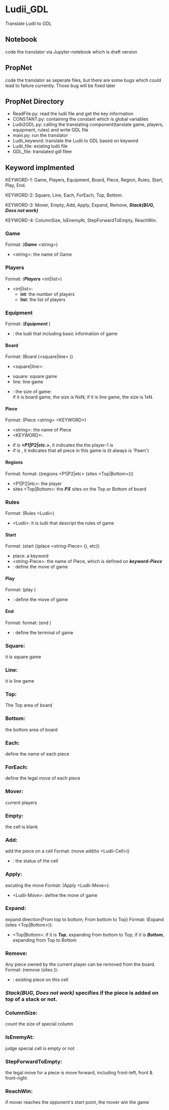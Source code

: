 # Ludii_GDL
Translate Ludii to GDL

## Notebook
code the translator via Jupyter-notebook which is draft version

## PropNet
code the translator as seperate files, but there are some bugs which could lead to failure currently. 
Those bug will be fixed later

## PropNet Directory
 + ReadFile.py: read the ludii file and get the key information
 + CONSTANT.py: containing the constant which is global variables
 + Ludii2GDL.py: calling the translating component(tanslate game, players, equipment, rules) and write GDL file
 + main.py: run the translator
 + Ludii_keyword: translate the Ludii to GDL based on keyword
 + Ludii_file: existing ludii file
 + GDL_file: translated gdl filee

## Keyword implmented
KEYWORD-1: Game, Players, Equipment, Board, Piece, Region, Rules, Start, Play, End. 
  
KEYWORD-2: Square, Line, Each, ForEach, Top, Bottom. 
  
KEYWORD-3: Mover, Empty, Add, Apply, Expand, Remove, ***Stack(BUG, Does not work)***
  
KEYWORD-4: ColumnSize, IsEnemyAt, StepForwardToEmpty, ReachWin. 
  
### Game  
Format: (***Game*** \<string>)
 + \<string>: the name of Game
  
### Players
Format: (***Players*** <int|list>)
 + <int|list>:
   * **int**: the number of players
   * **list**: the list of players
 
### Equipment
Format: (***Equipment*** <information>)
 + <information>: the ludii that including basic information of game

#### Board
 Format: (Board (<square|line> <int>))
 + <square|line>:
  * square: square game
  * line: line game
 + <int>: the size of game:  
 if it is board game, the size is NxN; if it is line game, the size is 1xN. 
 
#### Piece
 Format: (Piece \<string> \<KEYWORD>)
  + \<string>: the name of Piece
  + \<KEYWORD>: 
   * if ***<KEYWORD>*** is ***<P1|P2|etc.>***, it indicates the the player-1 is <string>
   * if ***<KEYWORD>*** is <Each>, it indicates that all piece in this game is <string>(it always is 'Pawn')

#### Regions
 Format: format: ((regions <P1|P2|etc> (sites <Top|Bottom>)))
  + <P1|P2|etc>: the player
  + sites <Top|Bottom>: the ***PX*** sites on the Top or Bottom of board

### Rules
 Format: (Rules \<Ludii>)
  + \<Ludii>: it is ludii that descript the rules of game

 #### Start
  Format: (start {(place \<string-Piece> (<Ludii-Move>), etc})
   + place: a keyword
   + \<string-Piece>: the name of Piece, which is defined on ***keyword-Piece*** 
   + <Ludii-Move>: define the move of game

#### Play
 Format: (play <Ludii-Move>)
  + <Ludii-Move>: define the move of game

#### End
 Format: format: (end <Ludii-End>)
  + <Ludii-End>: define the terminal of game
 

### Square: 
 it is square game
### Line: 
 it is line game
### Top: 
 The Top area of board
### Bottom: 
 the bottom area of board
### Each: 
 define the name of each piece
### ForEach: 
 define the legal move of each piece
### Mover: 
 current players
### Empty: 
 the cell is blank
### Add: 
 add the piece on a cell
 Format: (move add(to \<Ludii-Cell>))
  + <Ludii-Cell>: the status of the cell
 
### Apply: 
 excuting the move
 Format: (Apply \<Ludii-Move>):
  + \<Ludii-Move>: define the move of game

### Expand: 
 expand direction{From top to bottom; From bottom to Top}
 Format: (Expand (sites <Top|Bottom>)):
  + <Top|Bottom>: if it is ***Top***, expanding from bottom to Top; if it is ***Bottom***, expanding from Top to Bottom

### Remove: 
 Any piece owned by the current player can be removed from the board.
 Format: (remove (sites <occupied>)):
  + <occupied>: existing piece on this cell

### ***Stack(BUG, Does not work)*** specifies if the piece is added on top of a stack or not.

### ColumnSize: 
 count the size of special column

### IsEnemyAt: 
 judge special cell is empty or not

### StepForwardToEmpty: 
 the legal move for a piece is move forward, including front-left, front & front-right
 
### ReachWin: 
 if mover reaches the opponent's start point, the mover win the game
    
         
         
         
         
     
